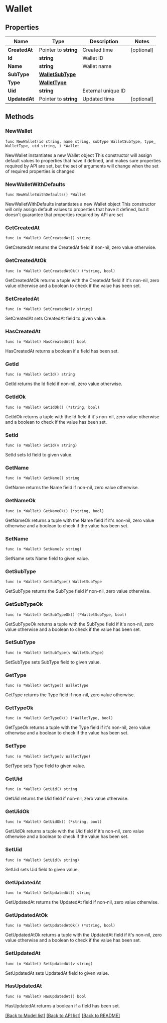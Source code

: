 # Wallet

## Properties

Name | Type | Description | Notes
------------ | ------------- | ------------- | -------------
**CreatedAt** | Pointer to **string** | Created time | [optional] 
**Id** | **string** | Wallet ID | 
**Name** | **string** | Wallet name | 
**SubType** | [**WalletSubType**](WalletSubType.md) |  | 
**Type** | [**WalletType**](WalletType.md) |  | 
**Uid** | **string** | External unique ID | 
**UpdatedAt** | Pointer to **string** | Updated time | [optional] 

## Methods

### NewWallet

`func NewWallet(id string, name string, subType WalletSubType, type_ WalletType, uid string, ) *Wallet`

NewWallet instantiates a new Wallet object
This constructor will assign default values to properties that have it defined,
and makes sure properties required by API are set, but the set of arguments
will change when the set of required properties is changed

### NewWalletWithDefaults

`func NewWalletWithDefaults() *Wallet`

NewWalletWithDefaults instantiates a new Wallet object
This constructor will only assign default values to properties that have it defined,
but it doesn't guarantee that properties required by API are set

### GetCreatedAt

`func (o *Wallet) GetCreatedAt() string`

GetCreatedAt returns the CreatedAt field if non-nil, zero value otherwise.

### GetCreatedAtOk

`func (o *Wallet) GetCreatedAtOk() (*string, bool)`

GetCreatedAtOk returns a tuple with the CreatedAt field if it's non-nil, zero value otherwise
and a boolean to check if the value has been set.

### SetCreatedAt

`func (o *Wallet) SetCreatedAt(v string)`

SetCreatedAt sets CreatedAt field to given value.

### HasCreatedAt

`func (o *Wallet) HasCreatedAt() bool`

HasCreatedAt returns a boolean if a field has been set.

### GetId

`func (o *Wallet) GetId() string`

GetId returns the Id field if non-nil, zero value otherwise.

### GetIdOk

`func (o *Wallet) GetIdOk() (*string, bool)`

GetIdOk returns a tuple with the Id field if it's non-nil, zero value otherwise
and a boolean to check if the value has been set.

### SetId

`func (o *Wallet) SetId(v string)`

SetId sets Id field to given value.


### GetName

`func (o *Wallet) GetName() string`

GetName returns the Name field if non-nil, zero value otherwise.

### GetNameOk

`func (o *Wallet) GetNameOk() (*string, bool)`

GetNameOk returns a tuple with the Name field if it's non-nil, zero value otherwise
and a boolean to check if the value has been set.

### SetName

`func (o *Wallet) SetName(v string)`

SetName sets Name field to given value.


### GetSubType

`func (o *Wallet) GetSubType() WalletSubType`

GetSubType returns the SubType field if non-nil, zero value otherwise.

### GetSubTypeOk

`func (o *Wallet) GetSubTypeOk() (*WalletSubType, bool)`

GetSubTypeOk returns a tuple with the SubType field if it's non-nil, zero value otherwise
and a boolean to check if the value has been set.

### SetSubType

`func (o *Wallet) SetSubType(v WalletSubType)`

SetSubType sets SubType field to given value.


### GetType

`func (o *Wallet) GetType() WalletType`

GetType returns the Type field if non-nil, zero value otherwise.

### GetTypeOk

`func (o *Wallet) GetTypeOk() (*WalletType, bool)`

GetTypeOk returns a tuple with the Type field if it's non-nil, zero value otherwise
and a boolean to check if the value has been set.

### SetType

`func (o *Wallet) SetType(v WalletType)`

SetType sets Type field to given value.


### GetUid

`func (o *Wallet) GetUid() string`

GetUid returns the Uid field if non-nil, zero value otherwise.

### GetUidOk

`func (o *Wallet) GetUidOk() (*string, bool)`

GetUidOk returns a tuple with the Uid field if it's non-nil, zero value otherwise
and a boolean to check if the value has been set.

### SetUid

`func (o *Wallet) SetUid(v string)`

SetUid sets Uid field to given value.


### GetUpdatedAt

`func (o *Wallet) GetUpdatedAt() string`

GetUpdatedAt returns the UpdatedAt field if non-nil, zero value otherwise.

### GetUpdatedAtOk

`func (o *Wallet) GetUpdatedAtOk() (*string, bool)`

GetUpdatedAtOk returns a tuple with the UpdatedAt field if it's non-nil, zero value otherwise
and a boolean to check if the value has been set.

### SetUpdatedAt

`func (o *Wallet) SetUpdatedAt(v string)`

SetUpdatedAt sets UpdatedAt field to given value.

### HasUpdatedAt

`func (o *Wallet) HasUpdatedAt() bool`

HasUpdatedAt returns a boolean if a field has been set.


[[Back to Model list]](../README.md#documentation-for-models) [[Back to API list]](../README.md#documentation-for-api-endpoints) [[Back to README]](../README.md)


